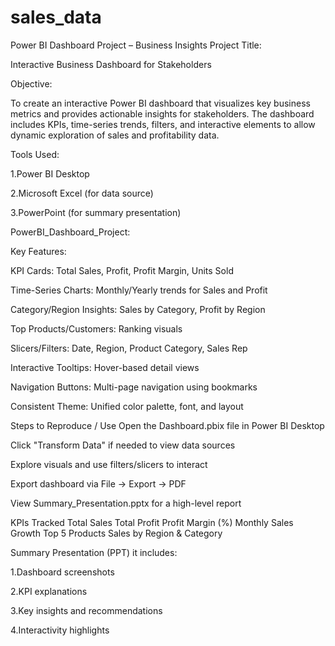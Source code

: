 # sales_data
 Power BI Dashboard Project – Business Insights
 Project Title:
 
Interactive Business Dashboard for Stakeholders

 Objective:
 
To create an interactive Power BI dashboard that visualizes key business metrics and provides actionable insights for stakeholders. The dashboard includes KPIs, time-series trends, filters, and interactive elements to allow dynamic exploration of sales and profitability data.

Tools Used:

1.Power BI Desktop

2.Microsoft Excel (for data source)

3.PowerPoint (for summary presentation)

PowerBI_Dashboard_Project:

Key Features:

KPI Cards: Total Sales, Profit, Profit Margin, Units Sold

Time-Series Charts: Monthly/Yearly trends for Sales and Profit

Category/Region Insights: Sales by Category, Profit by Region

Top Products/Customers: Ranking visuals

Slicers/Filters: Date, Region, Product Category, Sales Rep

Interactive Tooltips: Hover-based detail views

Navigation Buttons: Multi-page navigation using bookmarks

Consistent Theme: Unified color palette, font, and layout

Steps to Reproduce / Use
Open the Dashboard.pbix file in Power BI Desktop

Click "Transform Data" if needed to view data sources

Explore visuals and use filters/slicers to interact

Export dashboard via File → Export → PDF

View Summary_Presentation.pptx for a high-level report

KPIs Tracked
Total Sales
Total Profit
Profit Margin (%)
Monthly Sales Growth
Top 5 Products
Sales by Region & Category

Summary Presentation (PPT) it includes:

1.Dashboard screenshots

2.KPI explanations

3.Key insights and recommendations

4.Interactivity highlights

